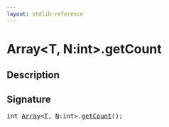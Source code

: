 ```yaml
---
layout: stdlib-reference
---
```


# Array\<T, N:int\>\.getCount

## Description





## Signature 

<pre>
int <a href="/stdlib-reference/types/Array/index" class="code_type">Array</a>&lt;<a href="/stdlib-reference/types/Array/index#typeparam-T" class="code_type">T</a>, <a href="/stdlib-reference/types/Array/index#typeparam-N" class="code_var">N</a>:int&gt;.<a href="/stdlib-reference/types/Array/getCount">getCount</a>();

</pre>

